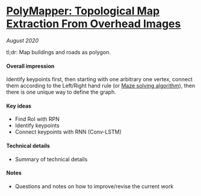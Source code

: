 # [PolyMapper: Topological Map Extraction From Overhead Images](https://arxiv.org/abs/1812.01497)

_August 2020_

tl;dr: Map buildings and roads as polygon.

#### Overall impression
Identify keypoints first, then starting with one arbitrary one vertex, connect them according to the Left/Right hand rule (or [Maze solving algorithm](https://en.wikipedia.org/wiki/Maze_solving_algorithm)), then there is one unique way to define the graph.

#### Key ideas
- Find RoI with RPN
- Identify keypoints
- Connect keypoints with RNN (Conv-LSTM)

#### Technical details
- Summary of technical details

#### Notes
- Questions and notes on how to improve/revise the current work  

